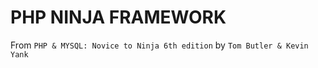 # PHP NINJA FRAMEWORK

From `PHP & MYSQL: Novice to Ninja 6th edition` by `Tom Butler & Kevin Yank`
